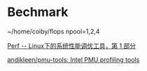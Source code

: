 # Bechmark

~/home/coiby/flops
npool=1,2,4

[Perf -- Linux下的系统性能调优工具，第 1 部分](https://www.ibm.com/developerworks/cn/linux/l-cn-perf1/)


[andikleen/pmu-tools: Intel PMU profiling tools](https://github.com/andikleen/pmu-tools)
